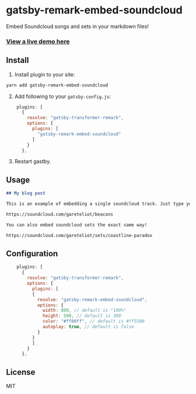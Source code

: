 # gatsby-remark-embed-soundcloud

Embed Soundcloud songs and sets in your markdown files!

### [View a live demo here](https://words.garet.io/gatsby-remark-embed-soundcloud/)

## Install

1. Install plugin to your site:

```bash
yarn add gatsby-remark-embed-soundcloud
```

2. Add following to your `gatsby-config.js`:

```js
    plugins: [
      {
        resolve: "gatsby-transformer-remark",
        options: {
          plugins: [
            "gatsby-remark-embed-soundcloud"
          ]
        }
      },
```

3. Restart gastby.

## Usage

```markdown
## My blog post

This is an example of embedding a single soundcloud track. Just type your markdown as you normally do, and then insert a valid soundcloud link anywhere to automatically transform it into an embed!

https://soundcloud.com/gareteliot/beacons

You can also embed soundcloud sets the exact same way!

https://soundcloud.com/gareteliot/sets/coastline-paradox
```

## Configuration

```js
    plugins: [
      {
        resolve: "gatsby-transformer-remark",
        options: {
          plugins: [
          {
            resolve: "gatsby-remark-embed-soundcloud",
            options: {
              width: 800, // default is "100%"
              height: 500, // default is 300
              color: "#ff00ff", // default is #ff5500
              autoplay: true, // default is false
            }
          }
          ]
        }
      },
```

## License

MIT
